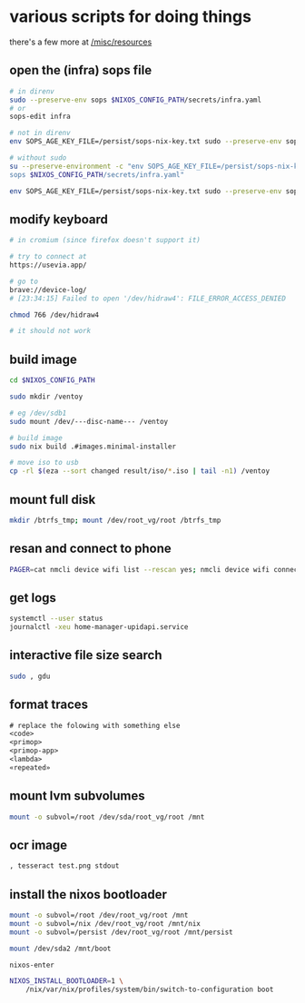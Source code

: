 # various scripts for doing things

there's a few more at [/misc/resources](/misc/resources)

## open the (infra) sops file

```bash
# in direnv
sudo --preserve-env sops $NIXOS_CONFIG_PATH/secrets/infra.yaml
# or
sops-edit infra

# not in direnv
env SOPS_AGE_KEY_FILE=/persist/sops-nix-key.txt sudo --preserve-env sops $NIXOS_CONFIG_PATH/secrets/

# without sudo
su --preserve-environment -c "env SOPS_AGE_KEY_FILE=/persist/sops-nix-key.txt
sops $NIXOS_CONFIG_PATH/secrets/infra.yaml"

env SOPS_AGE_KEY_FILE=/persist/sops-nix-key.txt sudo --preserve-env sops $"($env.NIXOS_CONFIG_PATH)/secrets/shared.yaml"
```

## modify keyboard

```bash
# in cromium (since firefox doesn't support it)

# try to connect at
https://usevia.app/

# go to
brave://device-log/
# [23:34:15] Failed to open '/dev/hidraw4': FILE_ERROR_ACCESS_DENIED

chmod 766 /dev/hidraw4

# it should not work
```

## build image

```bash
cd $NIXOS_CONFIG_PATH

sudo mkdir /ventoy

# eg /dev/sdb1
sudo mount /dev/---disc-name--- /ventoy

# build image
sudo nix build .#images.minimal-installer

# move iso to usb
cp -rl $(eza --sort changed result/iso/*.iso | tail -n1) /ventoy
```

## mount full disk

```bash
mkdir /btrfs_tmp; mount /dev/root_vg/root /btrfs_tmp
```

## resan and connect to phone

```bash
PAGER=cat nmcli device wifi list --rescan yes; nmcli device wifi connect upi-phone
```

## get logs

```bash
systemctl --user status
journalctl -xeu home-manager-upidapi.service
```

## interactive file size search

```bash
sudo , gdu
```

## format traces

```txt
# replace the folowing with something else
<code>
<primop>
<primop-app>
<lambda>
«repeated»
```

## mount lvm subvolumes

```bash
mount -o subvol=/root /dev/sda/root_vg/root /mnt
```

## ocr image

```bash
, tesseract test.png stdout
```

## install the nixos bootloader

```bash
mount -o subvol=/root /dev/root_vg/root /mnt
mount -o subvol=/nix /dev/root_vg/root /mnt/nix
mount -o subvol=/persist /dev/root_vg/root /mnt/persist

mount /dev/sda2 /mnt/boot

nixos-enter

NIXOS_INSTALL_BOOTLOADER=1 \
    /nix/var/nix/profiles/system/bin/switch-to-configuration boot
```

